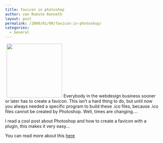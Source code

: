 ```yaml
---
title: favicon in photoshop
author: van Rumste Kenneth
layout: post
permalink: /2009/01/09/favicon-in-photoshop/
categories:
  - General
---
```

<a title="tutorial" href="http://www.photoshopsupport.com/tutorials/jennifer/favicon.html" target="_blank"><img class="alignright" style="border: 0pt none; margin-left: 5px; margin-right: 5px;" title="favicon" src="http://www.photoshopsupport.com/tutorials/jennifer/favicon/favicon-ico-samples2.gif" alt="" width="181" height="176" /></a>Everybody in the webdesign business sooner or later has to create a favicon. This isn&#8217;t a hard thing to do, but until now you always needed a specific program to build these .ico files, because .ico files cannot be created by Photoshop. Well, times are changing&#8230;.

I read a cool post about Photoshop and how to create a favicon with a plugin, this makes it very easy&#8230;

You can read more about this <a title="favicon in photoshop" href="http://www.photoshopsupport.com/tutorials/jennifer/favicon.html" target="_blank">here</a>